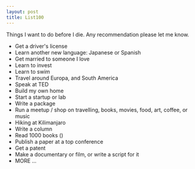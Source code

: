 ```yaml
---
layout: post
title: List100   
---
```

Things I want to do before I die. Any recommendation please let me know.  

* Get a driver's license   
* Learn another new language: Japanese or Spanish     
* Get married to someone I love    
* Learn to invest   
* Learn to swim  
* Travel around Europa, and South America  
* Speak at TED  
* Build my own home 
* Start a startup or lab  
* Write a package   
* Run a meetup / shop on travelling, books, movies, food, art, coffee, or music  
* Hiking at Kilimanjaro  
* Write a column  
* Read 1000 books ()  
* Publish a paper at a top conference     
* Get a patent  
* Make a documentary or film, or write a script for it  
* MORE ...  
